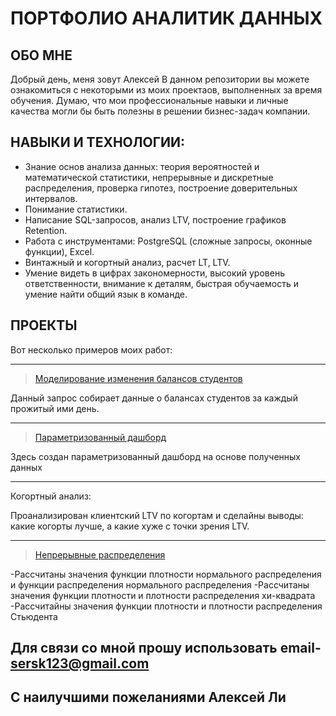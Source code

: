 # ПОРТФОЛИО АНАЛИТИК ДАННЫХ
## ОБО МНЕ

Добрый день, меня зовут Алексей
В данном репозитории вы можете ознакомиться с некоторыми из моих проектаов, выполненных за время обучения.
Думаю, что мои профессиональные навыки и личные качества могли бы быть полезны в решении бизнес-задач компании.

## НАВЫКИ И ТЕХНОЛОГИИ:

- Знание основ анализа данных: теория вероятностей и математической статистики, непрерывные и дискретные распределения, проверка гипотез, построение доверительных интервалов.
- Понимание статистики.
- Написание SQL-запросов, анализ LTV, построение графиков Retention.
- Работа с инструментами: PostgreSQL (сложные запросы, оконные функции), Excel.
- Винтажный и когортный анализ, расчет LT, LTV.
- Умение видеть в цифрах закономерности, высокий уровень ответственности, внимание к деталям, быстрая обучаемость и умение найти общий язык в команде.

## ПРОЕКТЫ

Вот несколько примеров моих работ:
_____________________________
> <a href="https://metabase.sky.pro/question/89694">Моделирование изменения балансов студентов</a>

Данный запрос собирает данные о балансах студентов за каждый прожитый ими день.
______________________
> <a href="https://docs.google.com/spreadsheets/d/1ehyiZdthh21u72HTM0oSz9M96fOgayP45PN65RpY_Uk/edit#gid=772759115">Параметризованный дашборд</a>

Здесь создан параметризованный дашборд на основе полученных данных
____________________
Когортный анализ:

Проанализирован клиентский LTV по когортам и сделайны выводы: какие когорты лучше, а какие хуже с точки зрения LTV.



______________

> <a href="https://github.com/Alexei1LeeSkypro/Alexei1LeeSkypro/commit/5249bcc81e2d16c66f5d0fbcddb43abb214aff56">Непрерывные распределения</a>

-Рассчитаны значения функции плотности нормального распределения и функции распределения нормального распределения
-Рассчитаны значения функции плотности и плотности распределения хи-квадрата
-Рассчитайны значения функции плотности и плотности распределения Стьюдента
## Для связи со мной прошу использовать email- sersk123@gmail.com



## С наилучшими пожеланиями Алексей Ли
